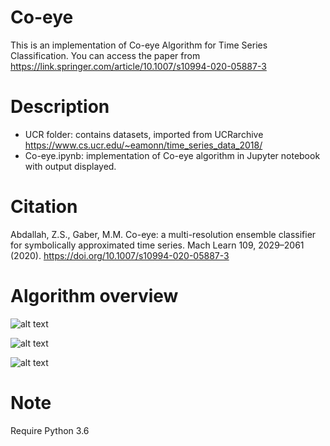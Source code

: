 # Co-eye
This is an implementation of Co-eye Algorithm for Time Series Classification. You can access the paper from https://link.springer.com/article/10.1007/s10994-020-05887-3


# Description

- UCR folder: contains datasets, imported from UCRarchive https://www.cs.ucr.edu/~eamonn/time_series_data_2018/
- Co-eye.ipynb: implementation of Co-eye algorithm in Jupyter notebook with output displayed.


# Citation

Abdallah, Z.S., Gaber, M.M. Co-eye: a multi-resolution ensemble classifier for symbolically approximated time series. Mach Learn 109, 2029–2061 (2020). https://doi.org/10.1007/s10994-020-05887-3

# Algorithm overview

![alt text](https://github.com/zabdallah/Co-eye/blob/master/Algorithm/Alg1.png)


![alt text](https://github.com/zabdallah/Co-eye/blob/master/Algorithm/alg2.png)


![alt text](https://github.com/zabdallah/Co-eye/blob/master/Algorithm/Alg3.png)

# Note
Require Python 3.6

